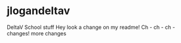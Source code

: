 # jlogandeltav
DeltaV School stuff
Hey look a change on my readme!
Ch - ch - ch - changes!
more changes
